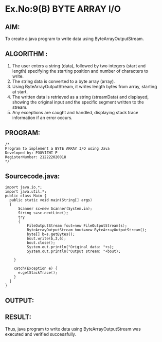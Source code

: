 # Ex.No:9(B) BYTE ARRAY I/O
## AIM:
To create a java program to write data using ByteArrayOutputStream.


## ALGORITHM :
1.	The user enters a string (data), followed by two integers (start and length) specifying the starting position and number of characters to write.
2.	The string data is converted to a byte array (array).
3.	Using ByteArrayOutputStream, it writes length bytes from array, starting at start.
4.	The written data is retrieved as a string (streamData) and displayed, showing the original input and the specific segment written to the stream.
5.	Any exceptions are caught and handled, displaying stack trace information if an error occurs.




## PROGRAM:
 ```
/*
Program to implement a BYTE ARRAY I/O using Java
Developed by: POOVIZHI P
RegisterNumber: 212222020018
*/
```

## Sourcecode.java:
```
import java.io.*;
import java.util.*;
public class Main {
  public static void main(String[] args) 
  {
      Scanner sc=new Scanner(System.in);
      String s=sc.nextLine();
      try
      {
          FileOutputStream fout=new FileOutputStream(s);
          ByteArrayOutputStream bout=new ByteArrayOutputStream();
          byte[] b=s.getBytes();
          bout.write(b,3,6);
          bout.close();
          System.out.println("Original data: "+s);
          System.out.println("Output stream: "+bout);

    }

    catch(Exception e) {
      e.getStackTrace();
    }
  }
}
```
## OUTPUT:



## RESULT:
Thus, java program to write data using ByteArrayOutputStream was executed and verified successfully.





